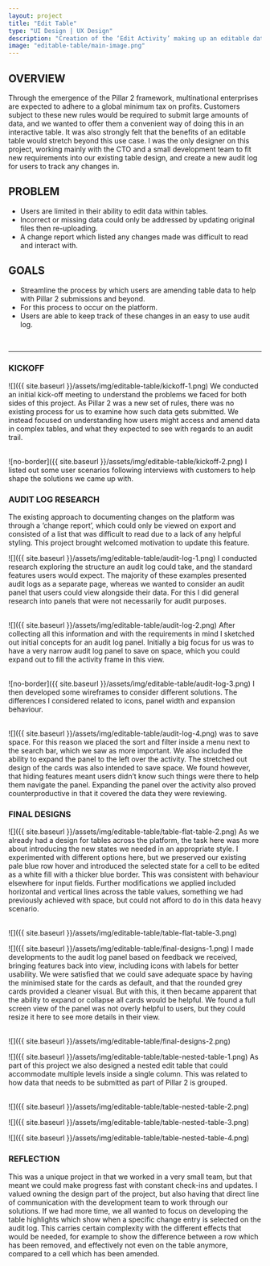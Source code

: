 ```yaml
---
layout: project
title: "Edit Table"
type: "UI Design | UX Design"
description: "Creation of the ‘Edit Activity’ making up an editable data table, for ARKK Solutions financial automation platform."
image: "editable-table/main-image.png"
---
```


## OVERVIEW
Through the emergence of the Pillar 2 framework, multinational enterprises are expected to adhere to a global minimum tax on profits. Customers subject to these new rules would be required to submit large amounts of data, and we wanted to offer them a convenient way of doing this in an interactive table. It was also strongly felt that the benefits of an editable table would stretch beyond this use case. I was the only designer on this project, working mainly with the CTO and a small development team to fit new requirements into our existing table design, and create a new audit log for users to track any changes in.

## PROBLEM
- Users are limited in their ability to edit data within tables.
- Incorrect or missing data could only be addressed by updating original files then re-uploading.
- A change report which listed any changes made was difficult to read and interact with.

## GOALS
- Streamline the process by which users are amending table data to help with Pillar 2 submissions and beyond.
- For this process to occur on the platform.
- Users are able to keep track of these changes in an easy to use audit log.

<br>

---

### KICKOFF
![]({{ site.baseurl }}/assets/img/editable-table/kickoff-1.png)
We conducted an initial kick-off meeting to understand the problems we faced for both sides of this project. As Pillar 2 was a new set of rules, there was no existing process for us to examine how such data gets submitted. We instead focused on understanding how users might access and amend data in complex tables, and what they expected to see with regards to an audit trail.
<br>
<br>

![no-border]({{ site.baseurl }}/assets/img/editable-table/kickoff-2.png)
I listed out some user scenarios following interviews with customers to help shape the solutions we came up with.

### AUDIT LOG RESEARCH
The existing approach to documenting changes on the platform was through a ‘change report’, which could only be viewed on export and consisted of a list that was difficult to read due to a lack of any helpful styling. This project brought welcomed motivation to update this feature.

![]({{ site.baseurl }}/assets/img/editable-table/audit-log-1.png)
I conducted research exploring the structure an audit log could take, and the standard features users would expect. The majority of these examples presented audit logs as a separate page, whereas we wanted to consider an audit panel that users could view alongside their data. For this I did general research into panels that were not necessarily for audit purposes.
<br>
<br>

![]({{ site.baseurl }}/assets/img/editable-table/audit-log-2.png)
After collecting all this information and with the requirements in mind I sketched out initial concepts for an audit log panel. Initially a big focus for us was to have a very narrow audit log panel to save on space, which you could expand out to fill the activity frame in this view.
<br>
<br>

![no-border]({{ site.baseurl }}/assets/img/editable-table/audit-log-3.png)
I then developed some wireframes to consider different solutions. The differences I considered related to icons, panel width and expansion behaviour.
<br>
<br>

![]({{ site.baseurl }}/assets/img/editable-table/audit-log-4.png)
was to save space. For this reason we placed the sort and filter inside a menu next to the search bar, which we saw as more important. We also included the ability to expand the panel to the left over the activity. The stretched out design of the cards was also intended to save space. We found however, that hiding features meant users didn’t know such things were there to help them navigate the panel. Expanding the panel over the activity also proved counterproductive in that it covered the data they were reviewing.

### FINAL DESIGNS
![]({{ site.baseurl }}/assets/img/editable-table/table-flat-table-2.png)
As we already had a design for tables across the platform, the task here was more about introducing the new states we needed in an appropriate style. I experimented with different options here, but we preserved our existing pale blue row hover and introduced the selected state for a cell to be edited as a white fill with a thicker blue border. This was consistent with behaviour elsewhere for input fields. Further modifications we applied included horizontal and vertical lines across the table values, something we had previously achieved with space, but could not afford to do in this data heavy scenario.
<br>
<br>

![]({{ site.baseurl }}/assets/img/editable-table/table-flat-table-3.png)

![]({{ site.baseurl }}/assets/img/editable-table/final-designs-1.png)
I made developments to the audit log panel based on feedback we received, bringing features back into view, including icons with labels for better usability. We were satisfied that we could save adequate space by having the minimised state for the cards as default, and that the rounded grey cards provided a cleaner visual. But with this, it then became apparent that the ability to expand or collapse all cards would be helpful. We found a full screen view of the panel was not overly helpful to users, but they could resize it here to see more details in their view.
<br>
<br>

![]({{ site.baseurl }}/assets/img/editable-table/final-designs-2.png)

![]({{ site.baseurl }}/assets/img/editable-table/table-nested-table-1.png)
As part of this project we also designed a nested edit table that could accommodate multiple levels inside a single column. This was related to how data that needs to be submitted as part of Pillar 2 is grouped.
<br>
<br>

![]({{ site.baseurl }}/assets/img/editable-table/table-nested-table-2.png)

![]({{ site.baseurl }}/assets/img/editable-table/table-nested-table-3.png)

![]({{ site.baseurl }}/assets/img/editable-table/table-nested-table-4.png)


### REFLECTION
This was a unique project in that we worked in a very small team, but that meant we could make progress fast with constant check-ins and updates. I valued owning the design part of the project, but also having that direct line of communication with the development team to work through our solutions. If we had more time, we all wanted to focus on developing the table highlights which show when a specific change entry is selected on the audit log. This carries certain complexity with the different effects that would be needed, for example to show the difference between a row which has been removed, and effectively not even on the table anymore, compared to a cell which has been amended.
